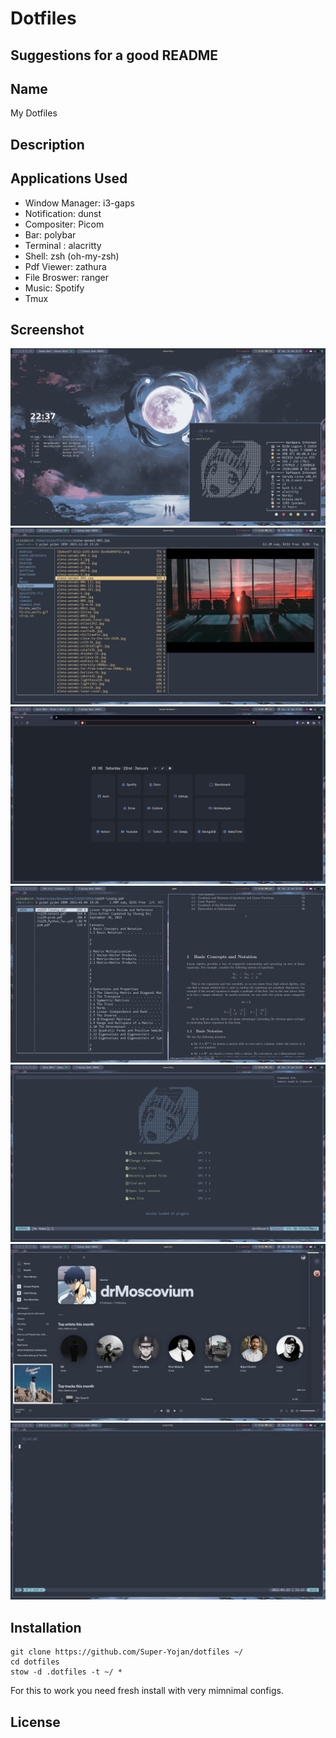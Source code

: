 # Dotfiles


## Suggestions for a good README

## Name

My Dotfiles

## Description

## Applications Used

* Window Manager: i3-gaps
* Notification: dunst
* Compositer: Picom
* Bar: polybar
* Terminal : alacritty
* Shell: zsh (oh-my-zsh)
* Pdf Viewer: zathura
* File Broswer: ranger
* Music: Spotify
* Tmux

## Screenshot

![screenshot](image/screenshot1.png)
![screenshot](image/screenshot2.png)
![screenshot](image/screenshot3.png)
![screenshot](image/screenshot4.png)
![screenshot](image/screenshot7.png)
![screenshot](image/screenshot5.png)
![screenshot](image/screenshot6.png)

## Installation

```
git clone https://github.com/Super-Yojan/dotfiles ~/
cd dotfiles
stow -d .dotfiles -t ~/ *
```
For this to work you need fresh install with very mimnimal configs.


## License


